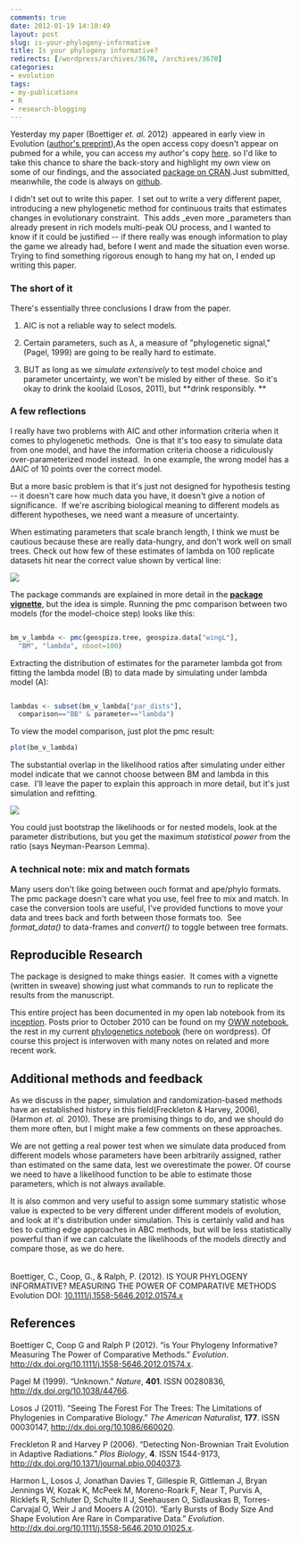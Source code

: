```yaml
---
comments: true
date: 2012-01-19 14:10:49
layout: post
slug: is-your-phylogeny-informative
title: Is your phylogeny informative?
redirects: [/wordpress/archives/3670, /archives/3670]
categories:
- evolution
tags:
- my-publications
- R
- research-blogging
---
```


Yesterday my paper (Boettiger _et. al._ 2012)  appeared in early view in Evolution ([author's preprint](http://www.mendeley.com/download/public/98752/4485545655/9a209c7dd29980fd2e47c06eb8b2d1d7dd6f70d4/dl.pdf)),As the open access copy doesn't appear on pubmed for a while, you can access my author's copy [here](http://www.mendeley.com/download/public/98752/4485545655/9a209c7dd29980fd2e47c06eb8b2d1d7dd6f70d4/dl.pdf). so I'd like to take this chance to share the back-story and highlight my own view on some of our findings, and the associated [package on CRAN](http://cran.r-project.org/web/packages/pmc/index.html).Just submitted, meanwhile, the code is always on [github](https://github.com/cboettig/pmc).

I didn't set out to write this paper.  I set out to write a very different paper, introducing a new phylogenetic method for continuous traits that estimates changes in evolutionary constraint.  This adds _even more _parameters than already present in rich models multi-peak OU process, and I wanted to know if it could be justified -- if there really was enough information to play the game we already had, before I went and made the situation even worse.  Trying to find something rigorous enough to hang my hat on, I ended up writing this paper.  


### The short of it


There's essentially three conclusions I draw from the paper.



	
  1. AIC is not a reliable way to select models.

	
  2. Certain parameters, such as $\lambda$, a measure of "phylogenetic signal," (Pagel, 1999) are going to be really hard to estimate.

	
  3. BUT as long as we _simulate extensively_ to test model choice and parameter uncertainty, we won't be misled by either of these.  So it's okay to drink the koolaid (Losos, 2011), but **drink responsibly.
**




### A few reflections


I really have two problems with AIC and other information criteria when it comes to phylogenetic methods.  One is that it's too easy to simulate data from one model, and have the information criteria choose a ridiculously over-parameterized model instead.  In one example, the wrong model has a $\Delta$AIC of 10 points over the correct model.

But a more basic problem is that it's just not designed for hypothesis testing -- it doesn't care how much data you have, it doesn't give a notion of significance.  If we're ascribing biological meaning to different models as different hypotheses, we need want a measure of uncertainty.

When estimating parameters that scale branch length, I think we must be cautious because these are really data-hungry, and don't work well on small trees. Check out how few of these estimates of lambda on 100 replicate datasets hit near the correct value shown by vertical line:

![]( http://farm8.staticflickr.com/7014/6727029515_bcfe58aedb_o.png )


The package commands are explained in more detail in the **[ package vignette](http://cran.r-project.org/web/packages/pmc/vignettes/pmc_tutorial.pdf)**, but the idea is simple. Running the pmc comparison between two models (for the model-choice step) looks like this:


```R

bm_v_lambda <- pmc(geospiza.tree, geospiza.data["wingL"],
  "BM", "lambda", nboot=100)

```


Extracting the distribution of estimates for the parameter lambda got from fitting the lambda model (B) to data made by simulating under lambda model (A):


```R

lambdas <- subset(bm_v_lambda["par_dists"],
  comparison=="BB" & parameter=="lambda")

```


To view the model comparison, just plot the pmc result:


```R
plot(bm_v_lambda)
```


The substantial overlap in the likelihood ratios after simulating under either model indicate that we cannot choose between BM and lambda in this case.  I'll leave the paper to explain this approach in more detail, but it's just simulation and refitting.

![]( http://farm8.staticflickr.com/7026/6727293465_4a2a545fdf_o.png )


You could just bootstrap the likelihoods or for nested models, look at the parameter distributions, but you get the maximum _statistical power_ from the ratio (says Neyman-Pearson Lemma).




### A technical note: mix and match formats


Many users don't like going between ouch format and ape/phylo formats. The pmc package doesn't care what you use, feel free to mix and match. In case the conversion tools are useful, I've provided functions to move your data and trees back and forth between those formats too.  See _format_data()_ to data-frames and _convert()_ to toggle between tree formats.


## Reproducible Research


The package is designed to make things easier.  It comes with a vignette (written in sweave) showing just what commands to run to replicate the results from the manuscript.

This entire project has been documented in my open lab notebook from its [inception](http://openwetware.org/wiki/User:Carl_Boettiger/Notebook/Comparative_Phylogenetics/2010/02/07). Posts prior to October 2010 can be found on my [OWW notebook](http://openwetware.org/wiki/User:Carl_Boettiger/Notebook/Comparative_Phylogenetics/2010), the rest in my current [phylogenetics notebook](http://www.carlboettiger.info/archives/category/phylogenetics) (here on wordpress). Of course this project is interwoven with many notes on related and more recent work.



##  Additional methods and feedback 


As we discuss in the paper, simulation and randomization-based methods have an established history in this field(Freckleton & Harvey, 2006), (Harmon _et. al._ 2010).  These are promising things to do, and we should do them more often, but I might make a few comments on these approaches.  

We are not getting a real power test when we simulate data produced from different models whose parameters have been arbitrarily assigned, rather than estimated on the same data, lest we overestimate the power.  Of course we need to have a likelihood function to be able to estimate those parameters, which is not always available.    

It is also common and very useful to assign some summary statistic whose value is expected to be very different under different models of evolution, and look at it's distribution under simulation.  This is certainly valid and has ties to cutting edge approaches in ABC methods, but will be less statistically powerful than if we can calculate the likelihoods of the models directly and compare those, as we do here.  




###### 
Boettiger, C., Coop, G., & Ralph, P. (2012). IS YOUR PHYLOGENY INFORMATIVE? MEASURING THE POWER OF COMPARATIVE METHODS Evolution DOI: [10.1111/j.1558-5646.2012.01574.x](http://dx.doi.org/10.1111/j.1558-5646.2012.01574.x)
## References

<p>Boettiger C, Coop G and Ralph P (2012).
&ldquo;is Your Phylogeny Informative? Measuring The Power of Comparative Methods.&rdquo;
<EM>Evolution</EM>.
<a href="http://dx.doi.org/10.1111/j.1558-5646.2012.01574.x">http://dx.doi.org/10.1111/j.1558-5646.2012.01574.x</a>.
<p>Pagel M (1999).
&ldquo;Unknown.&rdquo;
<EM>Nature</EM>, <B>401</B>.
ISSN 00280836, <a href="http://dx.doi.org/10.1038/44766">http://dx.doi.org/10.1038/44766</a>.
<p>Losos J (2011).
&ldquo;Seeing The Forest For The Trees: The Limitations of Phylogenies in Comparative Biology.&rdquo;
<EM>The American Naturalist</EM>, <B>177</B>.
ISSN 00030147, <a href="http://dx.doi.org/10.1086/660020">http://dx.doi.org/10.1086/660020</a>.
<p>Freckleton R and Harvey P (2006).
&ldquo;Detecting Non-Brownian Trait Evolution in Adaptive Radiations.&rdquo;
<EM>Plos Biology</EM>, <B>4</B>.
ISSN 1544-9173, <a href="http://dx.doi.org/10.1371/journal.pbio.0040373">http://dx.doi.org/10.1371/journal.pbio.0040373</a>.
<p>Harmon L, Losos J, Jonathan Davies T, Gillespie R, Gittleman J, Bryan Jennings W, Kozak K, McPeek M, Moreno-Roark F, Near T, Purvis A, Ricklefs R, Schluter D, Schulte II J, Seehausen O, Sidlauskas B, Torres-Carvajal O, Weir J and Mooers A (2010).
&ldquo;Early Bursts of Body Size And Shape Evolution Are Rare in Comparative Data.&rdquo;
<EM>Evolution</EM>.
<a href="http://dx.doi.org/10.1111/j.1558-5646.2010.01025.x">http://dx.doi.org/10.1111/j.1558-5646.2010.01025.x</a>.
